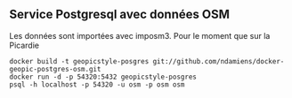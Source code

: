 ## Service Postgresql avec données OSM

Les données sont importées avec imposm3.
Pour le moment que sur la Picardie


```
docker build -t geopicstyle-posgres git://github.com/ndamiens/docker-geopic-postgres-osm.git
docker run -d -p 54320:5432 geopicstyle-posgres
psql -h localhost -p 54320 -u osm -p osm osm
```
